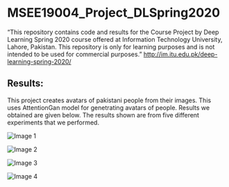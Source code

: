 # MSEE19004_Project_DLSpring2020
“This repository contains code and results for the Course Project by Deep Learning Spring 2020 course offered at Information Technology University, Lahore, Pakistan. This repository is only for learning purposes and is not intended to be used for commercial purposes.”
http://im.itu.edu.pk/deep-learning-spring-2020/
## Results:
This project creates avatars of pakistani people from their images. This uses AttentionGan model for genetrating avatars of people. Results we obtained are given below. The results shown are from five different experiments that we performed. 

![Image 1](https://github.com/makramhamad/MSEE19018_Project_DLSpring2020/blob/fab9221d27a646178ec1308b95986f1aa1e8df13/R1.png)

![Image 2](https://github.com/makramhamad/MSEE19018_Project_DLSpring2020/blob/fab9221d27a646178ec1308b95986f1aa1e8df13/R2.png)

![Image 3](https://github.com/makramhamad/MSEE19018_Project_DLSpring2020/blob/fab9221d27a646178ec1308b95986f1aa1e8df13/R3.png)

![Image 4](https://github.com/makramhamad/MSEE19018_Project_DLSpring2020/blob/fab9221d27a646178ec1308b95986f1aa1e8df13/R4.png)
